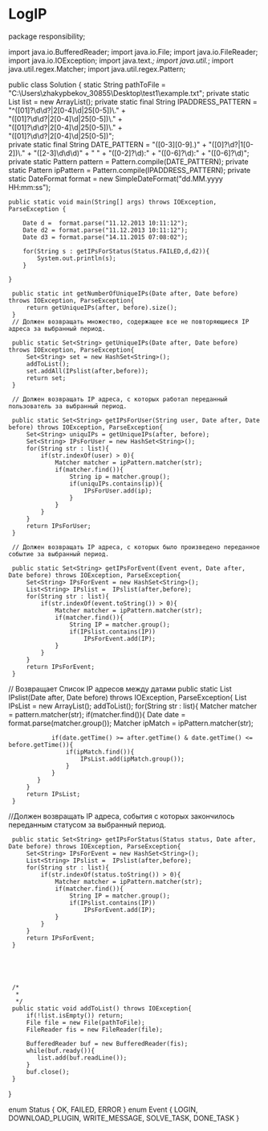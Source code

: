 # LogIP

package responsibility;

import java.io.BufferedReader;
import java.io.File;
import java.io.FileReader;
import java.io.IOException;
import java.text.*;
import java.util.*;
import java.util.regex.Matcher;
import java.util.regex.Pattern;

public class Solution {
	static String pathToFile = "C:\\Users\\zhakypbekov_30855\\Desktop\\test1\\example.txt";
	private static List<String> list = new ArrayList<String>();
	private static final String IPADDRESS_PATTERN =   
			"^([01]?\\d\\d?|2[0-4]\\d|25[0-5])\\." +  
			"([01]?\\d\\d?|2[0-4]\\d|25[0-5])\\." +  
			"([01]?\\d\\d?|2[0-4]\\d|25[0-5])\\." +  
			"([01]?\\d\\d?|2[0-4]\\d|25[0-5])";  
	private static final String DATE_PATTERN =  "([0-3][0-9].)" + "([0]?\\d?|1[0-2])\\." + "([2-3]\\d\\d\\d)" + " " + "([0-2]?\\d):" + "([0-6]?\\d):" + "([0-6]?\\d)";
	private static Pattern pattern = Pattern.compile(DATE_PATTERN);
	private static Pattern ipPattern = Pattern.compile(IPADDRESS_PATTERN);
	private static DateFormat format = new SimpleDateFormat("dd.MM.yyyy HH:mm:ss");
	
	
	public static void main(String[] args) throws IOException, ParseException {
				
		Date d =  format.parse("11.12.2013 10:11:12");
		Date d2 = format.parse("11.12.2013 10:11:12"); 
		Date d3 = format.parse("14.11.2015 07:08:02"); 

		for(String s : getIPsForStatus(Status.FAILED,d,d2)){
			System.out.println(s);
		}
		
    }

     public static int getNumberOfUniqueIPs(Date after, Date before) throws IOException, ParseException{
 		 return getUniqueIPs(after, before).size();
     }
     // Должен возвращать множество, содержащее все не повторяющиеся IP адреса за выбранный период.
     
     public static Set<String> getUniqueIPs(Date after, Date before)  throws IOException, ParseException{
    	 Set<String> set = new HashSet<String>();
    	 addToList();
    	 set.addAll(IPslist(after,before));
 		 return set;
     }
     
     // Должен возвращать IP адреса, с которых работал переданный пользователь за выбранный период.
     
     public static Set<String> getIPsForUser(String user, Date after, Date before) throws IOException, ParseException{
    	 Set<String> uniquIPs = getUniqueIPs(after, before);
    	 Set<String> IPsForUser = new HashSet<String>();
    	 for(String str : list){
    		 if(str.indexOf(user) > 0){
    			 Matcher matcher = ipPattern.matcher(str);
    			 if(matcher.find()){
    				 String ip = matcher.group();
    				 if(uniquIPs.contains(ip)){
    					 IPsForUser.add(ip);
    				 }
    			 }
    		 }
    	 }
    	 return IPsForUser;
     }
     
     // Должен возвращать IP адреса, с которых было произведено переданное событие за выбранный период.     
     
     public static Set<String> getIPsForEvent(Event event, Date after, Date before) throws IOException, ParseException{
    	 Set<String> IPsForEvent = new HashSet<String>();
    	 List<String> IPslist =  IPslist(after,before);
    	 for(String str : list){
    		 if(str.indexOf(event.toString()) > 0){
    			 Matcher matcher = ipPattern.matcher(str);
    			 if(matcher.find()){
    				 String IP = matcher.group();
    				 if(IPslist.contains(IP))
    					 IPsForEvent.add(IP);
    			 }
    		 }
    	 }
    	 return IPsForEvent;
     }
     
     
  // Возвращает Список IP адресов между датами
     public static List<String> IPslist(Date after, Date before)  throws IOException, ParseException{
    	 List<String> IPsList = new ArrayList<String>();
    	 addToList();
    	 for(String str : list){
  			Matcher matcher = pattern.matcher(str);
  			if(matcher.find()){
  				Date date = format.parse(matcher.group());
  				Matcher ipMatch = ipPattern.matcher(str);
  				
  				if(date.getTime() >= after.getTime() & date.getTime() <= before.getTime()){
  					if(ipMatch.find()){
  						IPsList.add(ipMatch.group());
  					}
  				}
  			}
  		 }
 		 return IPsList;
     }
   //Должен возвращать IP адреса, события с которых закончилось переданным статусом за выбранный период.
     
     public static Set<String> getIPsForStatus(Status status, Date after, Date before) throws IOException, ParseException{
    	 Set<String> IPsForEvent = new HashSet<String>();
    	 List<String> IPslist =  IPslist(after,before);
    	 for(String str : list){
    		 if(str.indexOf(status.toString()) > 0){
    			 Matcher matcher = ipPattern.matcher(str);
    			 if(matcher.find()){
    				 String IP = matcher.group();
    				 if(IPslist.contains(IP))
    					 IPsForEvent.add(IP);
    			 }
    		 }
    	 }
    	 return IPsForEvent;
     }
     
     
     
     
     
     /*
      * 
      */     
     public static void addToList() throws IOException{
    	 if(!list.isEmpty()) return;
    	 File file = new File(pathToFile); 		 
    	 FileReader fis = new FileReader(file);
 		
    	 BufferedReader buf = new BufferedReader(fis);
    	 while(buf.ready()){
 			list.add(buf.readLine());
 		 }
 		 buf.close();
     }

}

enum Status {
    OK,
    FAILED,
    ERROR
}
enum Event {
    LOGIN,
    DOWNLOAD_PLUGIN,
    WRITE_MESSAGE,
    SOLVE_TASK,
    DONE_TASK
}
